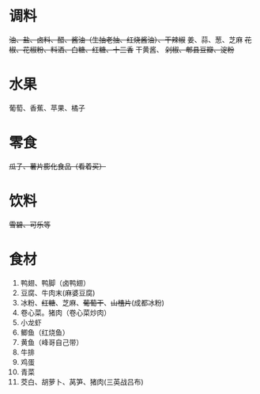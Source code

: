 # 调料
~~油、盐、卤料、醋、酱油（生抽老抽、红烧酱油）、干辣椒~~
姜、蒜、葱、芝麻
~~花椒、花椒粉、料酒、白糖、红糖、十三香~~
干黄酱、
~~剁椒、郫县豆瓣、淀粉~~

# 水果
葡萄、香蕉、苹果、橘子

# 零食
~~瓜子、薯片膨化食品（看着买）~~

# 饮料
~~雪碧、可乐等~~

# 食材
1. 鸭翅、鸭脚（卤鸭翅）
2. 豆腐、牛肉末(麻婆豆腐)
3. 冰粉、~~红糖~~、芝麻、~~葡萄干~~、~~山楂片~~(成都冰粉)
4. 卷心菜。猪肉（卷心菜炒肉）
5. 小龙虾
6. 鲫鱼（红烧鱼）
7. 黄鱼（峰哥自己带）
8. 牛排
9. 鸡蛋
10. 青菜
11. 茭白、胡萝卜、莴笋、猪肉(三英战吕布)
